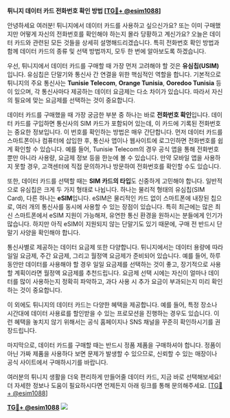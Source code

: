 **튀니지 데이터 카드 전화번호 확인 방법 [[TG💪+ @esim1088](https://t.me/s/esim1088)]**

안녕하세요 여러분! 튀니지에서 데이터 카드를 사용하고 싶으신가요? 또는 이미 구매했지만 어떻게 자신의 전화번호를 확인해야 하는지 몰라 당황하고 계신가요? 오늘은 데이터 카드와 관련된 모든 것들을 상세히 설명해드리겠습니다. 특히 전화번호 확인 방법과 함께 데이터 카드의 종류 및 선택 방법까지, 모두 한 번에 알아보도록 하겠습니다.

우선, 튀니지에서 데이터 카드를 구매할 때 가장 먼저 고려해야 할 것은 **유심칩(USIM)** 입니다. 유심칩은 단말기와 통신사 간 연결을 위한 핵심적인 역할을 합니다. 기본적으로 튀니지의 주요 통신사는 **Tunisie Telecom**, **Orange Tunisia**, **Ooredoo Tunisia** 등이 있으며, 각 통신사마다 제공하는 데이터 요금제는 다소 차이가 있습니다. 따라서 자신의 필요에 맞는 요금제를 선택하는 것이 중요합니다.

데이터 카드를 구매했을 때 가장 궁금한 부분 중 하나는 바로 **전화번호 확인**입니다. 데이터 카드를 구입하면 통신사의 SIM 카드가 포함되어 있는데, 이 카드에 기록된 전화번호는 중요한 정보입니다. 이 번호를 확인하는 방법은 매우 간단합니다. 먼저 데이터 카드를 스마트폰이나 컴퓨터에 삽입한 후, 통신사 앱이나 웹사이트에 로그인하면 전화번호를 쉽게 확인할 수 있습니다. 예를 들어, Tunisie Telecom의 경우 공식 앱을 통해 전화번호뿐만 아니라 사용량, 요금제 정보 등을 한눈에 볼 수 있습니다. 만약 모바일 앱을 사용하지 못할 경우, 고객센터에 직접 문의하거나 방문하여 전화번호를 확인할 수도 있습니다.

또한, 데이터 카드를 선택할 때는 **SIM 카드의 타입**도 신중하게 고민해야 합니다. 일반적으로 유심칩은 크게 두 가지 형태로 나뉩니다. 하나는 물리적 형태의 유심칩(SIM Card), 다른 하나는 **eSIM**입니다. eSIM은 물리적인 카드 없이 스마트폰에 내장된 칩으로, 여러 개의 통신사를 동시에 사용할 수 있는 장점이 있습니다. 특히 최근에는 많은 최신 스마트폰에서 eSIM 지원이 가능해져, 유연한 통신 환경을 원하시는 분들에게 인기가 많습니다. 하지만 아직 eSIM이 지원되지 않는 단말기도 있기 때문에, 구매 전 반드시 단말기 사양을 확인해야 합니다.

통신사별로 제공하는 데이터 요금제 또한 다양합니다. 튀니지에서는 데이터 용량에 따라 일일 요금제, 주간 요금제, 그리고 월정액 요금제가 준비되어 있습니다. 예를 들어, 하루 동안만 데이터를 사용해야 할 경우 일일 요금제를 선택하는 것이 좋고, 장기적으로 사용할 계획이라면 월정액 요금제를 추천드립니다. 요금제 선택 시에는 자신이 얼마나 데이터를 많이 사용하는지 정확히 파악하고, 과다 사용 시 추가 요금이 부과되는지 미리 확인하는 것이 중요합니다.

이 외에도 튀니지의 데이터 카드는 다양한 혜택을 제공합니다. 예를 들어, 특정 장소나 시간대에 데이터 사용료를 할인받을 수 있는 프로모션을 진행하는 경우도 있습니다. 이런 혜택을 놓치지 않기 위해서는 공식 홈페이지나 SNS 채널을 꾸준히 확인하시기를 권장드립니다.

마지막으로, 데이터 카드를 구매할 때는 반드시 정품 제품을 구매하셔야 합니다. 정품이 아닌 가짜 제품을 사용하다 보면 문제가 발생할 수 있으므로, 신뢰할 수 있는 매장이나 공식 사이트에서 구매하시기를 바랍니다.

여러분의 튀니지 생활을 더욱 편리하게 만들어줄 데이터 카드, 지금 바로 선택해보세요! 더 자세한 정보나 도움이 필요하시다면 언제든지 아래 링크를 통해 문의해주세요. [[TG💪+ @esim1088](https://t.me/s/esim1088)]

**[TG💪+ @esim1088](https://t.me/s/esim1088) ![](https://i.postimg.cc/Y0z9fWf4/image.png)**
